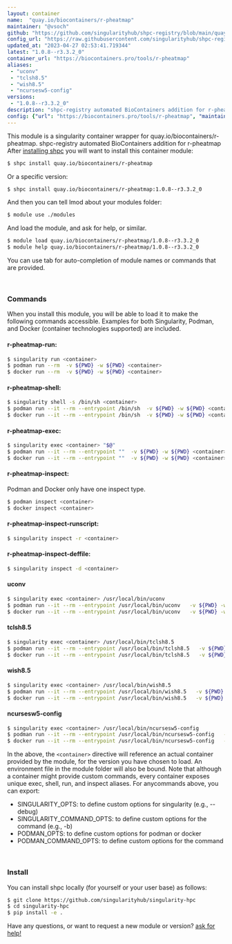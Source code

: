 ```yaml
---
layout: container
name:  "quay.io/biocontainers/r-pheatmap"
maintainer: "@vsoch"
github: "https://github.com/singularityhub/shpc-registry/blob/main/quay.io/biocontainers/r-pheatmap/container.yaml"
config_url: "https://raw.githubusercontent.com/singularityhub/shpc-registry/main/quay.io/biocontainers/r-pheatmap/container.yaml"
updated_at: "2023-04-27 02:53:41.719344"
latest: "1.0.8--r3.3.2_0"
container_url: "https://biocontainers.pro/tools/r-pheatmap"
aliases:
 - "uconv"
 - "tclsh8.5"
 - "wish8.5"
 - "ncursesw5-config"
versions:
 - "1.0.8--r3.3.2_0"
description: "shpc-registry automated BioContainers addition for r-pheatmap"
config: {"url": "https://biocontainers.pro/tools/r-pheatmap", "maintainer": "@vsoch", "description": "shpc-registry automated BioContainers addition for r-pheatmap", "latest": {"1.0.8--r3.3.2_0": "sha256:6210950f7a0c595761a4731961fe36d8711d70efe9e37012668ce7ceef3e94bb"}, "tags": {"1.0.8--r3.3.2_0": "sha256:6210950f7a0c595761a4731961fe36d8711d70efe9e37012668ce7ceef3e94bb"}, "docker": "quay.io/biocontainers/r-pheatmap", "aliases": {"uconv": "/usr/local/bin/uconv", "tclsh8.5": "/usr/local/bin/tclsh8.5", "wish8.5": "/usr/local/bin/wish8.5", "ncursesw5-config": "/usr/local/bin/ncursesw5-config"}}
---
```


This module is a singularity container wrapper for quay.io/biocontainers/r-pheatmap.
shpc-registry automated BioContainers addition for r-pheatmap
After [installing shpc](#install) you will want to install this container module:


```bash
$ shpc install quay.io/biocontainers/r-pheatmap
```

Or a specific version:

```bash
$ shpc install quay.io/biocontainers/r-pheatmap:1.0.8--r3.3.2_0
```

And then you can tell lmod about your modules folder:

```bash
$ module use ./modules
```

And load the module, and ask for help, or similar.

```bash
$ module load quay.io/biocontainers/r-pheatmap/1.0.8--r3.3.2_0
$ module help quay.io/biocontainers/r-pheatmap/1.0.8--r3.3.2_0
```

You can use tab for auto-completion of module names or commands that are provided.

<br>

### Commands

When you install this module, you will be able to load it to make the following commands accessible.
Examples for both Singularity, Podman, and Docker (container technologies supported) are included.

#### r-pheatmap-run:

```bash
$ singularity run <container>
$ podman run --rm  -v ${PWD} -w ${PWD} <container>
$ docker run --rm  -v ${PWD} -w ${PWD} <container>
```

#### r-pheatmap-shell:

```bash
$ singularity shell -s /bin/sh <container>
$ podman run --it --rm --entrypoint /bin/sh  -v ${PWD} -w ${PWD} <container>
$ docker run --it --rm --entrypoint /bin/sh  -v ${PWD} -w ${PWD} <container>
```

#### r-pheatmap-exec:

```bash
$ singularity exec <container> "$@"
$ podman run --it --rm --entrypoint ""  -v ${PWD} -w ${PWD} <container> "$@"
$ docker run --it --rm --entrypoint ""  -v ${PWD} -w ${PWD} <container> "$@"
```

#### r-pheatmap-inspect:

Podman and Docker only have one inspect type.

```bash
$ podman inspect <container>
$ docker inspect <container>
```

#### r-pheatmap-inspect-runscript:

```bash
$ singularity inspect -r <container>
```

#### r-pheatmap-inspect-deffile:

```bash
$ singularity inspect -d <container>
```


#### uconv

```bash
$ singularity exec <container> /usr/local/bin/uconv
$ podman run --it --rm --entrypoint /usr/local/bin/uconv   -v ${PWD} -w ${PWD} <container> -c " $@"
$ docker run --it --rm --entrypoint /usr/local/bin/uconv   -v ${PWD} -w ${PWD} <container> -c " $@"
```


#### tclsh8.5

```bash
$ singularity exec <container> /usr/local/bin/tclsh8.5
$ podman run --it --rm --entrypoint /usr/local/bin/tclsh8.5   -v ${PWD} -w ${PWD} <container> -c " $@"
$ docker run --it --rm --entrypoint /usr/local/bin/tclsh8.5   -v ${PWD} -w ${PWD} <container> -c " $@"
```


#### wish8.5

```bash
$ singularity exec <container> /usr/local/bin/wish8.5
$ podman run --it --rm --entrypoint /usr/local/bin/wish8.5   -v ${PWD} -w ${PWD} <container> -c " $@"
$ docker run --it --rm --entrypoint /usr/local/bin/wish8.5   -v ${PWD} -w ${PWD} <container> -c " $@"
```


#### ncursesw5-config

```bash
$ singularity exec <container> /usr/local/bin/ncursesw5-config
$ podman run --it --rm --entrypoint /usr/local/bin/ncursesw5-config   -v ${PWD} -w ${PWD} <container> -c " $@"
$ docker run --it --rm --entrypoint /usr/local/bin/ncursesw5-config   -v ${PWD} -w ${PWD} <container> -c " $@"
```



In the above, the `<container>` directive will reference an actual container provided
by the module, for the version you have chosen to load. An environment file in the
module folder will also be bound. Note that although a container
might provide custom commands, every container exposes unique exec, shell, run, and
inspect aliases. For anycommands above, you can export:

 - SINGULARITY_OPTS: to define custom options for singularity (e.g., --debug)
 - SINGULARITY_COMMAND_OPTS: to define custom options for the command (e.g., -b)
 - PODMAN_OPTS: to define custom options for podman or docker
 - PODMAN_COMMAND_OPTS: to define custom options for the command

<br>

### Install

You can install shpc locally (for yourself or your user base) as follows:

```bash
$ git clone https://github.com/singularityhub/singularity-hpc
$ cd singularity-hpc
$ pip install -e .
```

Have any questions, or want to request a new module or version? [ask for help!](https://github.com/singularityhub/singularity-hpc/issues)